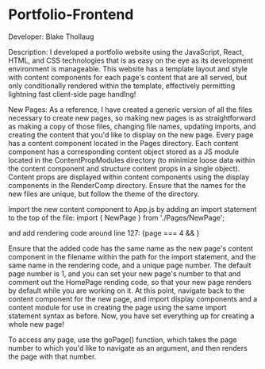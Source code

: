 # Portfolio-Frontend
Developer: Blake Thollaug

Description: I developed a portfolio website using the JavaScript, React, HTML, and CSS technologies that is as easy on the eye as its development environment is manageable. This website has a template layout and style with content components for each page's content that are all served, but only conditionally rendered within the template, effectively permitting lightning fast client-side page handlng!

New Pages: As a reference, I have created a generic version of all the files necessary to create new pages, so making new pages is as straightforward as making a copy of those files, changing file names, updating imports, and creating the content that you'd like to display on the new page. Every page has a content component located in the Pages directory. Each content component has a corresponding content object stored as a JS module located in the ContentPropModules directory (to minimize loose data within the content component and structure content props in a single object). Content props are displayed within content components using the display components in the RenderComp directory. Ensure that the names for the new files are unique, but follow the theme of the directory.

Import the new content component to App.js by adding an import statement to the top of the file:
import { NewPage } from './Pages/NewPage';

and add rendering code around line 127:
{page === 4 && <NewPage
    featureAlertFunct={featureAlertFunct}
    mobile={mobile}
/>}

Ensure that the added code has the same name as the new page's content component in the filename within the path for the import statement, and the same name in the rendering code, and a unique page number. The default page number is 1, and you can set your new page's number to that and comment out the HomePage rending code, so that your new page renders by default while you are working on it. At this point, navigate back to the content component for the new page, and import display components and a content module for use in creating the page using the same import statement syntax as before. Now, you have set everything up for creating a whole new page!

To access any page, use the goPage() function, which takes the page number to which you'd like to navigate as an argument, and then renders the page with that number.
